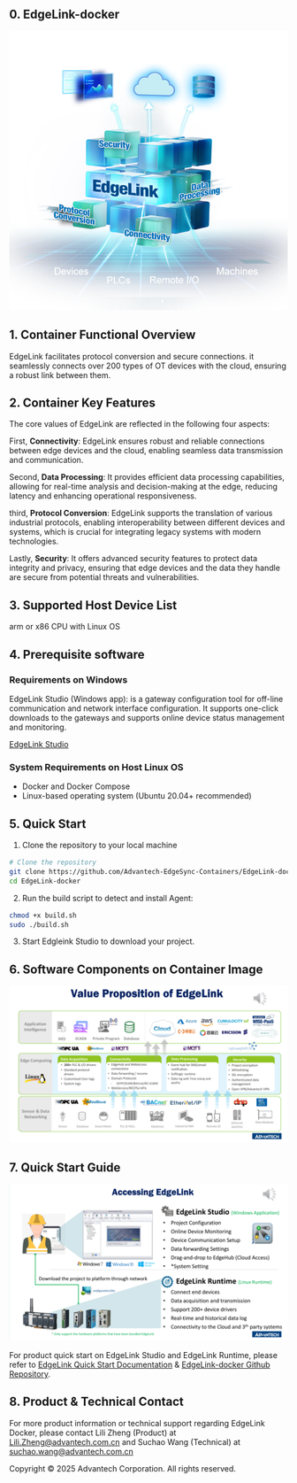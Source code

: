 ## 0. EdgeLink-docker

![](image.png)

## 1. Container Functional Overview

EdgeLink facilitates protocol conversion and secure connections. it seamlessly connects over 200 types of OT devices with the cloud, ensuring a robust link between them.

## 2. Container Key Features

The core values of EdgeLink are reflected in the following four aspects:

First, **Connectivity**: EdgeLink ensures robust and reliable connections between edge devices and the cloud, enabling seamless data transmission and communication.

Second, **Data Processing**: It provides efficient data processing capabilities, allowing for real-time analysis and decision-making at the edge, reducing latency and enhancing operational responsiveness.

third, **Protocol Conversion**: EdgeLink supports the translation of various industrial protocols, enabling interoperability between different devices and systems, which is crucial for integrating legacy systems with modern technologies.

Lastly, **Security**: It offers advanced security features to protect data integrity and privacy, ensuring that edge devices and the data they handle are secure from potential threats and vulnerabilities.

## 3. Supported Host Device List

arm or x86 CPU with Linux OS

## 4. Prerequisite software

### Requirements on Windows

EdgeLink Studio (Windows app): is a gateway configuration tool for off-line communication and network interface configuration. It supports one-click downloads to the gateways and supports online device status management and monitoring.

[EdgeLink Studio](https://www.advantech.com.cn/zh-cn/support/details/utility?id=1-28QPAEB)

### System Requirements on Host Linux OS

- Docker and Docker Compose
- Linux-based operating system (Ubuntu 20.04+ recommended)

## 5. Quick Start

1. Clone the repository to your local machine

```bash
# Clone the repository
git clone https://github.com/Advantech-EdgeSync-Containers/EdgeLink-docker.git
cd EdgeLink-docker
```

2. Run the build script to detect and install Agent:

```bash
chmod +x build.sh
sudo ./build.sh
```
3. Start Edgleink Studio to download your project.

## 6. Software Components on Container Image

![](image-1.png)

## 7. Quick Start Guide

![](image-2.png)

For product quick start on EdgeLink Studio and EdgeLink Runtime, please refer to
[EdgeLink Quick Start Documentation](https://www.advantech.com.cn/zh-cn/support/details/manual?id=1-28LPZU5) & [EdgeLink-docker Github Repository](https://github.com/Advantech-EdgeSync-Containers/EdgeLink-docker).


## 8. Product & Technical Contact
For more product information or technical support regarding EdgeLink Docker, please contact Lili Zheng (Product) at Lili.Zheng@advantech.com.cn and Suchao Wang (Technical) at suchao.wang@advantech.com.cn


Copyright © 2025 Advantech Corporation. All rights reserved.





